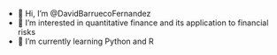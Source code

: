 - 👋 Hi, I’m @DavidBarruecoFernandez
- 👀 I’m interested in quantitative finance and its application to financial risks
- 🌱 I’m currently learning Python and R

<!---
DavidBarruecoFernandez/DavidBarruecoFernandez is a ✨ special ✨ repository because its `README.md` (this file) appears on your GitHub profile.
You can click the Preview link to take a look at your changes.
--->
